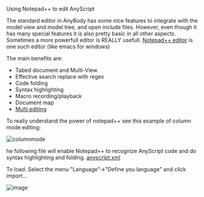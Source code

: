 Using Notepad++ to edit AnyScript

The standard editor in AnyBody has some nice features to integrate with the model view and model tree, and open include files. However, even though it has many special features it is also pretty basic in all other aspects.
Sometimes a more powerfull editor is REALLY usefull. [Notepad++ editor](http://notepad-plus-plus.org/) is one such editor (like emacs for windows)

The main benefits are:

+ Tabed document and Multi-View
+ Effective search replace with regex
+ Code folding
+ Syntax highlighting
+ Macro recording/playback
+ Document map
+ [Multi editing](http://notepad-plus-plus.org/features/multi-editing.html)

To really understand the power of notepad++ see this example of column mode editing:

![columnmode](https://cloud.githubusercontent.com/assets/22542671/20789877/5b5ba2b4-b7b6-11e6-991a-1f85db8522a0.gif)

he following file will enable Notepad++ to recognize AnyScript code and do syntax highlighting and folding.
[anyscript.xml](https://github.com/AnyBody/support/blob/master/Wiki_Files/Using_Notepad/anyscript%20(1).xml)

To load. Select the menu "Language"->"Define you language" and click import...

![image](https://cloud.githubusercontent.com/assets/22542671/20790053/f6378fe6-b7b6-11e6-9379-3d6b2f6f9b49.png)